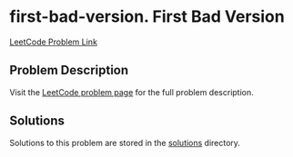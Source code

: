 # first-bad-version. First Bad Version

[LeetCode Problem Link](https://leetcode.com/problems/first_bad_version/)

## Problem Description

Visit the [LeetCode problem page](https://leetcode.com/problems/first_bad_version/) for the full problem description.

## Solutions

Solutions to this problem are stored in the [solutions](./solutions) directory.
